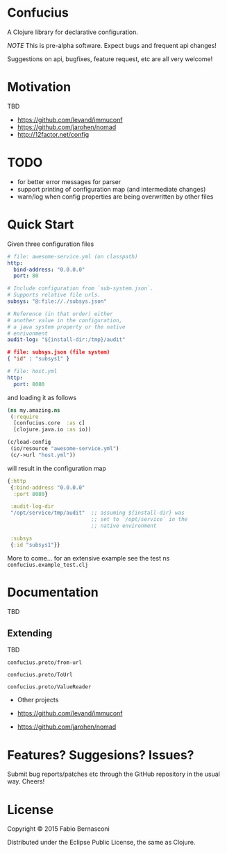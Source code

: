 # Confucius

A Clojure library for declarative configuration.

*NOTE* This is pre-alpha software. Expect bugs and
frequent api changes!

Suggestions on api, bugfixes, feature request, etc are
all very welcome!

# Motivation

TBD

* https://github.com/levand/immuconf
* https://github.com/jarohen/nomad
* http://12factor.net/config


# TODO

* for better error messages for parser
* support printing of configuration map (and intermediate
  changes)
* warn/log when config properties are being overwritten by
  other files


# Quick Start

Given three configuration files

```yaml
# file: awesome-service.yml (on classpath)
http:
  bind-address: "0.0.0.0"
  port: 80

# Include configuration from `sub-system.json`.
# Supports relative file urls.
subsys: "@:file://./subsys.json"

# Reference (in that order) either
# another value in the configuration,
# a java system property or the native
# enrivonment
audit-log: "${install-dir:/tmp}/audit"
```

```json
# file: subsys.json (file system)
{ "id" : "subsys1" }
```

```yaml
# file: host.yml
http:
  port: 8080
```

and loading it as follows

```clojure
(ns my.amazing.ns
 (:require
  [confucius.core  :as c]
  [clojure.java.io :as io))

(c/load-config
 (io/resource "awesome-service.yml")
 (c/->url "host.yml"))
```

will result in the configuration map

```clojure
{:http
 {:bind-address "0.0.0.0"
  :port 8080}

 :audit-log-dir
 "/opt/service/tmp/audit"  ;; assuming ${install-dir} was
                           ;; set to `/opt/service` in the
                           ;; native environment

 :subsys
 {:id "subsys1"}}
```

More to come... for an extensive example see the test ns
`confucius.example_test.clj`

# Documentation

TBD


## Extending

TBD

`confucius.proto/from-url`

`confucius.proto/ToUrl`

`confucius.proto/ValueReader`


* Other projects

* https://github.com/levand/immuconf
* https://github.com/jarohen/nomad


# Features? Suggesions? Issues?

Submit bug reports/patches etc through the GitHub repository
in the usual way. Cheers!

# License

Copyright © 2015 Fabio Bernasconi

Distributed under the Eclipse Public License, the same as Clojure.
